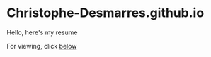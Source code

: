 # Christophe-Desmarres.github.io

Hello,
here's my resume

For viewing, click [below](https://christophe-desmarres.github.io/)
